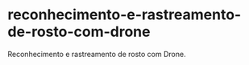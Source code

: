 # reconhecimento-e-rastreamento-de-rosto-com-drone
Reconhecimento e rastreamento de rosto com Drone.
